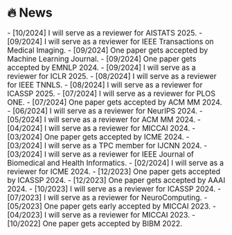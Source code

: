 # 🔥 News

<div class='paper-box-text' style="font-size: larger;" markdown="1">
- [10/2024] I will serve as a reviewer for AISTATS 2025.
- [09/2024] I will serve as a reviewer for IEEE Transactions on Medical Imaging.
- [09/2024] One paper gets accepted by Machine Learning Journal.
- [09/2024] One paper gets accepted by EMNLP 2024.
- [09/2024] I will serve as a reviewer for ICLR 2025.
- [08/2024] I will serve as a reviewer for IEEE TNNLS.
- [08/2024] I will serve as a reviewer for ICASSP 2025.
- [07/2024] I will serve as a reviewer for PLOS ONE.
- [07/2024] One paper gets accepted by ACM MM 2024.
- [06/2024] I will serve as a reviewer for NeurIPS 2024.
- [05/2024] I will serve as a reviewer for ACM MM 2024.
- [04/2024] I will serve as a reviewer for MICCAI 2024.
- [03/2024] One paper gets accepted by ICME 2024.
- [03/2024] I will serve as a TPC member for IJCNN 2024.
- [03/2024] I will serve as a reviewer for IEEE Journal of Biomedical and Health Informatics.
- [02/2024] I will serve as a reviewer for ICME 2024.
- [12/2023] One paper gets accepted by ICASSP 2024.
- [12/2023] One paper gets accepted by AAAI 2024.
- [10/2023] I will serve as a reviewer for ICASSP 2024.
- [07/2023] I will serve as a reviewer for NeuroComputing.
- [05/2023] One paper gets early accepted by MICCAI 2023.
- [04/2023] I will serve as a reviewer for MICCAI 2023.
- [10/2022] One paper gets accepted by BIBM 2022.

</div>
